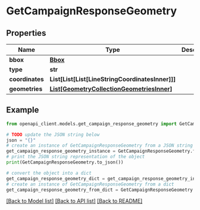 # GetCampaignResponseGeometry


## Properties

Name | Type | Description | Notes
------------ | ------------- | ------------- | -------------
**bbox** | [**Bbox**](Bbox.md) |  | [optional] 
**type** | **str** |  | 
**coordinates** | **List[List[List[LineStringCoordinatesInner]]]** |  | 
**geometries** | [**List[GeometryCollectionGeometriesInner]**](GeometryCollectionGeometriesInner.md) |  | 

## Example

```python
from openapi_client.models.get_campaign_response_geometry import GetCampaignResponseGeometry

# TODO update the JSON string below
json = "{}"
# create an instance of GetCampaignResponseGeometry from a JSON string
get_campaign_response_geometry_instance = GetCampaignResponseGeometry.from_json(json)
# print the JSON string representation of the object
print(GetCampaignResponseGeometry.to_json())

# convert the object into a dict
get_campaign_response_geometry_dict = get_campaign_response_geometry_instance.to_dict()
# create an instance of GetCampaignResponseGeometry from a dict
get_campaign_response_geometry_from_dict = GetCampaignResponseGeometry.from_dict(get_campaign_response_geometry_dict)
```
[[Back to Model list]](../README.md#documentation-for-models) [[Back to API list]](../README.md#documentation-for-api-endpoints) [[Back to README]](../README.md)


